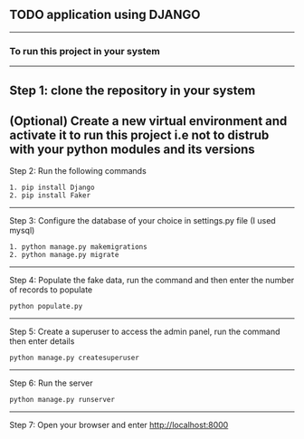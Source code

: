 ## TODO application using DJANGO
---
### To run this project in your system
---
Step 1: clone the repository in your system
---
(Optional) Create a new virtual environment and activate it to run this project i.e not to distrub with your python modules and its versions
---
Step 2: Run the following commands
```
1. pip install Django
2. pip install Faker
```
---
Step 3: Configure the database of your choice in settings.py file (I used mysql)
```
1. python manage.py makemigrations
2. python manage.py migrate
```
---
Step 4: Populate the fake data, run the command and then enter the number of records to populate
```
python populate.py
````
---
Step 5: Create a superuser to access the admin panel, run the command then enter details
```
python manage.py createsuperuser
```
---
Step 6: Run the server
```
python manage.py runserver
```
---
Step 7: Open your browser and enter [http://localhost:8000](http://localhost:8000)

